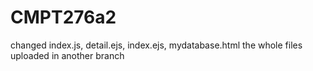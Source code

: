 # CMPT276a2
changed index.js, detail.ejs, index.ejs, mydatabase.html
the whole files uploaded in another branch

